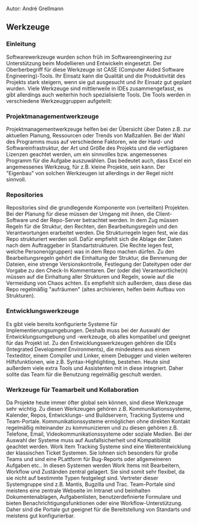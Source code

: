 Autor: André Grellmann
## Werkzeuge

### Einleitung
Softwarewerkzeuge wurden schon früh im Softwareengineering zur Unterstützung beim Modellieren und Entwickeln eingesetzt. Der Oberberbegriff für diese Werkzeuge ist CASE (Computer Aided Software Engineering)-Tools. Ihr Einsatz kann die Qualität und die Produktivität des Projekts stark steigern, wenn sie gut ausgesucht und ihr Einsatz gut geplant wurden. Viele Werkzeuge sind mittlerweile in IDEs zusammengefasst, es gibt allerdings auch weiterhin hoch spezialisierte Tools. Die Tools werden in verschiedene Werkzeuggruppen aufgeteilt:

### Projektmanagementwerkzeuge
Projektmanagementwerkzeuge helfen bei der Übersicht über Daten z.B. zur aktuellen Planung, Ressourcen oder Trends von Maßzahlen. Bei der Wahl des Programms muss auf verschiedene Faktoren, wie der Hard- und Softwareinfrastruktur, der Art und Größe des Projekts und die verfügbaren Lizenzen geachtet werden, um ein sinnvolles bzw. angemessenes Programm für die Aufgabe auszuwählen. Das bedeutet auch, dass Excel ein angemessenes Werkzeug, für z.B. kleine Projekte, sein kann. Der "Eigenbau" von solchen Werkzeugen ist allerdings in der Regel nicht sinnvoll.

### Repositories
Repositories sind die grundlegende Komponente von (verteilten) Projekten. Bei der Planung für diese müssen der Umgang mit ihnen, die Client-Software und der Repo-Server betrachtet werden. In dem Zug müssen Regeln für die Struktur, den Rechten, den Bearbeitungsregeln und den Verantwortungen erarbeitet werden. Die Strukturregeln legen fest, wie das Repo strukturiert werden soll. Dafür empfiehlt sich die Ablage der Daten nach dem Auftraggeber in Standartstrukturen. Die Rechte legen fest, welche Personen(gruppen) was in dem Repo machen dürfen. Zu den Bearbeitungsregeln gehört die Einhaltung der Struktur, die Bennenung der Dateien, eine strenge Versionskontrolle, Festlegung der Dateitypen oder der Vorgabe zu den Check-In Kommentaren. Der (oder die) Verantwortliche(n) müssen auf die Einhaltung aller Strukturen und Regeln, sowie auf die Vermeidung von Chaos achten. Es empfiehlt sich außerdem, dass diese das Repo regelmäßig "aufräumen" (altes archivieren, helfen beim Aufbau von Strukturen).

### Entwicklungswerkzeuge
Es gibt viele bereits konfigurierte Systeme für Implementierungsumgebungen. Deshalb muss bei der Auswahl der Entwicklungsumgebung und -werkzeuge, ob alles kompatibel und geeignet für das Projekt ist. Zu den Entwicklungswerkzeugen gehören die IDEs (Integrated Development Environments), die mindestens aus einem Texteditor, einem Compiler und Linker, einem Debugger und vielen weiteren Hilfsfunktionen, wie z.B. Syntax-Highlighting, bestehen. Heute sind außerdem viele extra Tools und Assistenten mit in diese integriert. Daher sollte das Team für die Benutzung regelmäßig geschult werden.

### Werkzeuge für Teamarbeit und Kollaboration
Da Projekte heute immer öfter global sein können, sind diese Werkzeuge sehr wichtig. Zu diesen Werkzeugen gehören z.B. Kommunikationssysteme, Kalender, Repos, Entwicklungs- und Buildservern, Tracking Systeme und Team-Portale. Kommunikationssysteme ermöglichen ohne direkten Kontakt regelmäßig miteinander zu kommunizieren und zu diesen gehören z.B. Telefone, Email, Videokommunikationssysteme oder soziale Medien. Bei der Auswahl der Systeme muss auf Ausfallsicherheit und Kompatibilität geachtet werden. Work Item Tracking Systeme sind eine Weiterentwicklung der klassischen Ticket Systemen. Sie lohnen sich besonders für große Teams und sind eine PLattform für Bug-Reports oder allgemeineren Aufgaben etc.. In diesen Systemen werden Work Items mit Bearbeitern, Workflow und Zuständen zentral gelagert. Sie sind somit sehr flexibel, da sie nicht auf bestimmte Typen festgelegt sind. Vertreter dieser Systemgruppe sind z.B. Mantis, Bugzilla und Trac. Team-Portale sind meistens eine zentrale Webseite im Intranet und beinhalten Dokumentenablagen, Aufgabenlisten, benutzerdefinierte Formulare und bieten Benachrichtigungsfunktionen oder eine Workflow-Unterstützung. Daher sind die Portale gut geeignet für die Bereitstellung von Standarts und meistens gut konfigurierbar.
